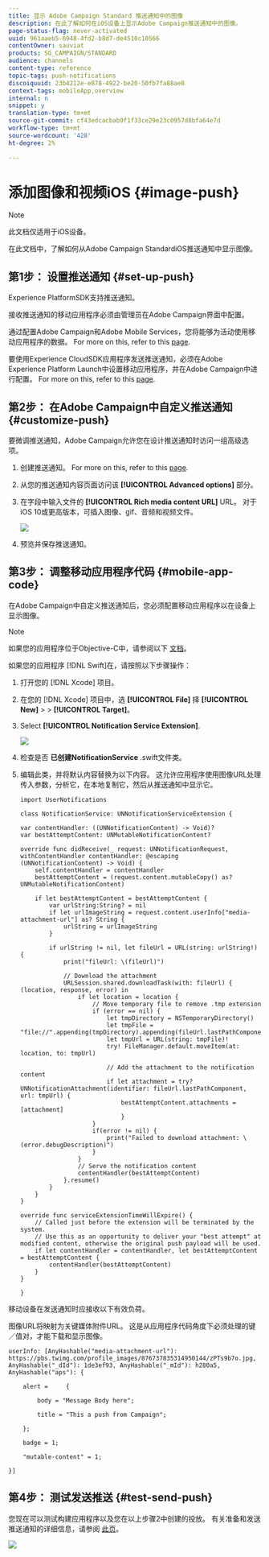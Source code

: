 ```yaml
---
title: 显示 Adobe Campaign Standard 推送通知中的图像
description: 在此了解如何在iOS设备上显示Adobe Campaign推送通知中的图像。
page-status-flag: never-activated
uuid: 961aaeb5-6948-4fd2-b8d7-de4510c10566
contentOwner: sauviat
products: SG_CAMPAIGN/STANDARD
audience: channels
content-type: reference
topic-tags: push-notifications
discoiquuid: 23b4212e-e878-4922-be20-50fb7fa88ae8
context-tags: mobileApp,overview
internal: n
snippet: y
translation-type: tm+mt
source-git-commit: cf43edcacbab9f1f33ce29e23c0957d8bfa64e7d
workflow-type: tm+mt
source-wordcount: '428'
ht-degree: 2%

---
```



# 添加图像和视频iOS {#image-push}

>[!NOTE]
>
>此文档仅适用于iOS设备。

在此文档中，了解如何从Adobe Campaign StandardiOS推送通知中显示图像。

## 第1步： 设置推送通知 {#set-up-push}

Experience PlatformSDK支持推送通知。

接收推送通知的移动应用程序必须由管理员在Adobe Campaign界面中配置。

通过配置Adobe Campaign和Adobe Mobile Services，您将能够为活动使用移动应用程序的数据。 For more on this, refer to this [page](https://helpx.adobe.com/campaign/kb/configuring-app-sdk.html).

要使用Experience CloudSDK应用程序发送推送通知，必须在Adobe Experience Platform Launch中设置移动应用程序，并在Adobe Campaign中进行配置。 For more on this, refer to this [page](https://helpx.adobe.com/campaign/kb/configuring-app-sdk.html#ChannelspecificapplicationconfigurationinAdobeCampaign).

## 第2步： 在Adobe Campaign中自定义推送通知 {#customize-push}

要微调推送通知，Adobe Campaign允许您在设计推送通知时访问一组高级选项。

1. 创建推送通知。 For more on this, refer to this [page](../../channels/using/preparing-and-sending-a-push-notification.md).

1. 从您的推送通知内容页面访问该 **[!UICONTROL Advanced options]** 部分。

1. 在字段中输入文件的 **[!UICONTROL Rich media content URL]** URL。
对于iOS 10或更高版本，可插入图像、gif、音频和视频文件。

   ![](assets/push_notif_advanced_6.png)

1. 预览并保存推送通知。

## 第3步： 调整移动应用程序代码 {#mobile-app-code}

在Adobe Campaign中自定义推送通知后，您必须配置移动应用程序以在设备上显示图像。

>[!NOTE]
>
>如果您的应用程序位于Objective-C中，请参阅以下 [文档](https://docs.adobe.com/content/help/en/mobile-services/ios/messaging-ios/push-messaging/c-set-up-rich-push-notif-ios.html)。

如果您的应用程序 [!DNL Swift]在，请按照以下步骤操作：

1. 打开您的 [!DNL Xcode] 项目。

1. 在您的 [!DNL Xcode] 项目中，选 **[!UICONTROL File]** 择 **[!UICONTROL New]** > > **[!UICONTROL Target]**。

1. Select **[!UICONTROL Notification Service Extension]**.

   ![](assets/push_notif_advanced_12.png)

1. 检查是否 **已创建NotificationService** .swift文件类。

1. 编辑此类，并将默认内容替换为以下内容。
这允许应用程序使用图像URL处理传入参数，分析它，在本地复制它，然后从推送通知中显示它。

   ```
   import UserNotifications
   
   class NotificationService: UNNotificationServiceExtension {
   
   var contentHandler: ((UNNotificationContent) -> Void)?
   var bestAttemptContent: UNMutableNotificationContent?
   
   override func didReceive(_ request: UNNotificationRequest, withContentHandler contentHandler: @escaping (UNNotificationContent) -> Void) {
       self.contentHandler = contentHandler
       bestAttemptContent = (request.content.mutableCopy() as? UNMutableNotificationContent)
   
       if let bestAttemptContent = bestAttemptContent {
           var urlString:String? = nil
           if let urlImageString = request.content.userInfo["media-attachment-url"] as? String {
               urlString = urlImageString
           }
   
           if urlString != nil, let fileUrl = URL(string: urlString!) {
               print("fileUrl: \(fileUrl)")
   
               // Download the attachment
               URLSession.shared.downloadTask(with: fileUrl) { (location, response, error) in
                   if let location = location {
                       // Move temporary file to remove .tmp extension
                       if (error == nil) {
                           let tmpDirectory = NSTemporaryDirectory()
                           let tmpFile = "file://".appending(tmpDirectory).appending(fileUrl.lastPathComponent)
                           let tmpUrl = URL(string: tmpFile)!
                           try! FileManager.default.moveItem(at: location, to: tmpUrl)
   
                           // Add the attachment to the notification content
                           if let attachment = try? UNNotificationAttachment(identifier: fileUrl.lastPathComponent, url: tmpUrl) {
                               bestAttemptContent.attachments = [attachment]
                               }
                       }
                       if(error != nil) {
                           print("Failed to download attachment: \(error.debugDescription)")
                       }
                   }
                   // Serve the notification content
                   contentHandler(bestAttemptContent)
               }.resume()
           }
       }
   }
   
   override func serviceExtensionTimeWillExpire() {
       // Called just before the extension will be terminated by the system.
       // Use this as an opportunity to deliver your "best attempt" at modified content, otherwise the original push payload will be used.
       if let contentHandler = contentHandler, let bestAttemptContent = bestAttemptContent {
           contentHandler(bestAttemptContent)
       }
   }
   
   }
   ```

移动设备在发送通知时应接收以下有效负荷。

图像URL将映射为关键媒体附件URL。 这是从应用程序代码角度下必须处理的键／值对，才能下载和显示图像。

```
userInfo: [AnyHashable("media-attachment-url"): https://pbs.twimg.com/profile_images/876737835314950144/zPTs9b7o.jpg, AnyHashable("_dId"): 1de3ef93, AnyHashable("_mId"): h280a5, AnyHashable("aps"): {
 
    alert =     {
 
        body = "Message Body here";
 
        title = "This a push from Campaign";
 
    };
 
    badge = 1;
 
    "mutable-content" = 1;
 
}]
```

## 第4步： 测试发送推送 {#test-send-push}

您现在可以测试构建应用程序以及您在以上步骤2中创建的投放。 有关准备和发送推送通知的详细信息，请参阅 [此页](../../channels/using/preparing-and-sending-a-push-notification.md)。

![](assets/push_notif_advanced_34.png)

